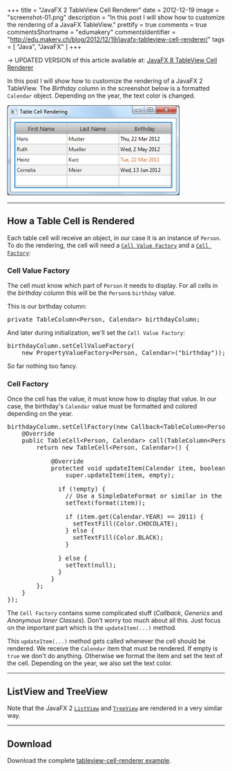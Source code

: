 +++
title = "JavaFX 2 TableView Cell Renderer"
date = 2012-12-19
image = "screenshot-01.png"
description = "In this post I will show how to customize the rendering of a JavaFX TableView."
prettify = true
comments = true 
commentsShortname = "edumakery"
commentsIdentifier = "http://edu.makery.ch/blog/2012/12/19/javafx-tableview-cell-renderer/"
tags = [ "Java", "JavaFX" ]
+++

<div class="alert alert-danger">
  &rarr; UPDATED VERSION of this article available at: <a href="/blog/javafx-8-tableview-cell-renderer/" class="alert-link">JavaFX 8 TableView Cell Renderer</a>
</div>

In this post I will show how to customize the rendering of a JavaFX 2 TableView. The *Birthday* column in the screenshot below is a formatted `Calendar` object. Depending on the year, the text color is changed. 

![TableView Cell Renderer](screenshot-01.png)


* * *

## How a Table Cell is Rendered

Each table cell will receive an object, in our case it is an instance of `Person`. To do the rendering, the cell will need a [`Cell Value Factory`](http://docs.oracle.com/javafx/2/api/javafx/scene/control/TableColumn.html#setCellValueFactory(javafx.util.Callback)) and a [`Cell Factory`](http://docs.oracle.com/javafx/2/api/javafx/scene/control/TableColumn.html#setCellFactory(javafx.util.Callback)):


### Cell Value Factory

The cell must know which part of `Person` it needs to display. For all cells in the *birthday column* this will be the `Person`s `birthday` value.

This is our birthday column:

<pre class="prettyprint lang-java">
private TableColumn&lt;Person, Calendar&gt; birthdayColumn;
</pre>

And later during initialization, we'll set the `Cell Value Factory`:

<pre class="prettyprint lang-java">
birthdayColumn.setCellValueFactory(
    new PropertyValueFactory&lt;Person, Calendar&gt;("birthday"));
</pre>

So far nothing too fancy.


### Cell Factory

Once the cell has the value, it must know how to display that value. In our case, the birthday's `Calendar` value must be formatted and colored depending on the year.

<pre class="prettyprint lang-java">
birthdayColumn.setCellFactory(new Callback&lt;TableColumn&lt;Person, Calendar&gt;, TableCell&lt;Person, Calendar&gt;&gt;() {
	@Override
	public TableCell&lt;Person, Calendar&gt; call(TableColumn&lt;Person, Calendar&gt; param) {
		return new TableCell&lt;Person, Calendar&gt;() {
    
			@Override
			protected void updateItem(Calendar item, boolean empty) {
				super.updateItem(item, empty);
        
              if (!empty) {
                // Use a SimpleDateFormat or similar in the format method
                setText(format(item));
                
                if (item.get(Calendar.YEAR) == 2011) {
                  setTextFill(Color.CHOCOLATE);
                } else {
                  setTextFill(Color.BLACK);
                }
                
              } else {
                setText(null);
              }
			}
		};
	}
});
</pre>


The `Cell Factory` contains some complicated stuff (*Callback*, *Generics* and *Anonymous Inner Classes*). Don't worry too much about all this. Just focus on the important part which is the `updateItem(...)` method. 

This `updateItem(...)` method gets called whenever the cell should be rendered. We receive the `Calendar` item that must be rendered. If empty is `true` we don't do anything. Otherwise we format the item and set the text of the cell. Depending on the year, we also set the text color.


* * *

## ListView and TreeView

Note that the JavaFX 2 [`ListView`](http://docs.oracle.com/javafx/2/api/javafx/scene/control/ListView.html) and [`TreeView`](http://docs.oracle.com/javafx/2/api/javafx/scene/control/TreeView.html) are rendered in a very similar way.


* * *

## Download
Download the complete [tableview-cell-renderer example](javafx-tableview-cell-renderer.zip).
